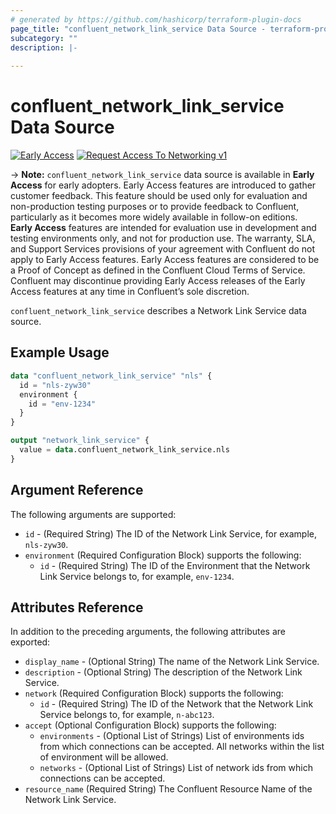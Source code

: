 ```yaml
---
# generated by https://github.com/hashicorp/terraform-plugin-docs
page_title: "confluent_network_link_service Data Source - terraform-provider-confluent"
subcategory: ""
description: |-
   
---
```


# confluent_network_link_service Data Source

[![Early Access](https://img.shields.io/badge/Lifecycle%20Stage-Early%20Access-%2300afba)](https://docs.confluent.io/cloud/current/api.html#section/Versioning/API-Lifecycle-Policy)
[![Request Access To Networking v1](https://img.shields.io/badge/-Request%20Access%20To%20Networking%20v1-%23bc8540)](mailto:ccloud-api-access+networking-v1-early-access@confluent.io?subject=Request%20to%20join%20networking/v1%20API%20Early%20Access&body=I%E2%80%99d%20like%20to%20join%20the%20Confluent%20Cloud%20API%20Early%20Access%20for%20networking/v1%20to%20provide%20early%20feedback%21%20My%20Cloud%20Organization%20ID%20is%20%3Cretrieve%20from%20https%3A//confluent.cloud/settings/billing/payment%3E.)

-> **Note:** `confluent_network_link_service` data source is available in **Early Access** for early adopters. Early Access features are introduced to gather customer feedback. This feature should be used only for evaluation and non-production testing purposes or to provide feedback to Confluent, particularly as it becomes more widely available in follow-on editions.  
**Early Access** features are intended for evaluation use in development and testing environments only, and not for production use. The warranty, SLA, and Support Services provisions of your agreement with Confluent do not apply to Early Access features. Early Access features are considered to be a Proof of Concept as defined in the Confluent Cloud Terms of Service. Confluent may discontinue providing Early Access releases of the Early Access features at any time in Confluent’s sole discretion.

`confluent_network_link_service` describes a Network Link Service data source.

## Example Usage

```terraform
data "confluent_network_link_service" "nls" {
  id = "nls-zyw30"
  environment {
    id = "env-1234"
  }
}

output "network_link_service" {
  value = data.confluent_network_link_service.nls
}
```

<!-- schema generated by tfplugindocs -->
## Argument Reference

The following arguments are supported:

- `id` - (Required String) The ID of the Network Link Service, for example, `nls-zyw30`.
- `environment` (Required Configuration Block) supports the following:
    - `id` - (Required String) The ID of the Environment that the Network Link Service belongs to, for example, `env-1234`.

## Attributes Reference

In addition to the preceding arguments, the following attributes are exported:

- `display_name` - (Optional String) The name of the Network Link Service.
- `description` - (Optional String) The description of the Network Link Service.
- `network` (Required Configuration Block) supports the following:
    - `id` - (Required String) The ID of the Network that the Network Link Service belongs to, for example, `n-abc123`.
- `accept` (Optional Configuration Block) supports the following:
    - `environments` - (Optional List of Strings) List of environments ids from which connections can be accepted. All networks within the list of environment will be allowed.
    - `networks` - (Optional List of Strings) List of network ids from which connections can be accepted.
- `resource_name` (Required String) The Confluent Resource Name of the Network Link Service.
